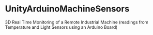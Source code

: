 UnityArduinoMachineSensors
==========================

3D Real Time Monitoring of a Remote Industrial Machine (readings from Temperature and Light Sensors using an Arduino Board)
